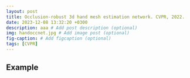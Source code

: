 ```yaml
---
layout: post
title: Occlusion-robust 3d hand mesh estimation network. CVPR, 2022.
date: 2023-12-08 13:32:20 +0300
description: aaa # Add post description (optional)
img: handoccnet.jpg # Add image post (optional)
fig-caption: # Add figcaption (optional)
tags: [CVPR]
---
```

## Example
